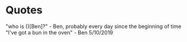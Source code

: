 <!-- TITLE: Ben -->
<!-- SUBTITLE: A quick summary of Ben -->

# Quotes
"who is ()[Ben]?" - Ben, probably every day since the beginning of time
"I've got a bun in the oven" - Ben 5/10/2019